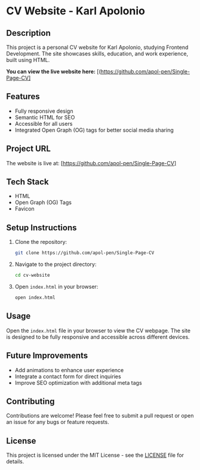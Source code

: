 # CV Website - Karl Apolonio

## Description
This project is a personal CV website for Karl Apolonio, studying Frontend Development. The site showcases skills, education, and work experience, built using HTML.

**You can view the live website here:** [(https://github.com/apol-pen/Single-Page-CV]

## Features
- Fully responsive design
- Semantic HTML for SEO
- Accessible for all users
- Integrated Open Graph (OG) tags for better social media sharing

## Project URL
The website is live at: [https://github.com/apol-pen/Single-Page-CV]

## Tech Stack
- HTML
- Open Graph (OG) Tags
- Favicon

## Setup Instructions
1. Clone the repository:
    ```bash
    git clone https://github.com/apol-pen/Single-Page-CV
    ```
2. Navigate to the project directory:
    ```bash
    cd cv-website
    ```
3. Open `index.html` in your browser:
    ```bash
    open index.html
    ```

## Usage
Open the `index.html` file in your browser to view the CV webpage. The site is designed to be fully responsive and accessible across different devices.

## Future Improvements
- Add animations to enhance user experience
- Integrate a contact form for direct inquiries
- Improve SEO optimization with additional meta tags

## Contributing
Contributions are welcome! Please feel free to submit a pull request or open an issue for any bugs or feature requests.

## License
This project is licensed under the MIT License - see the [LICENSE](LICENSE) file for details.


